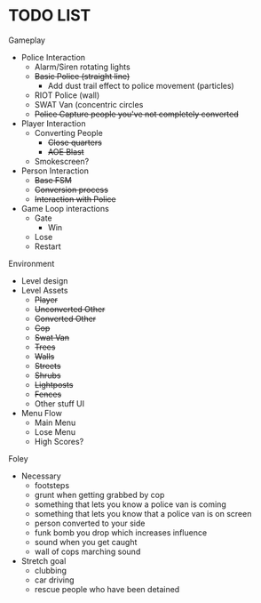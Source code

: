 # TODO LIST #
Gameplay
  + Police Interaction
    - Alarm/Siren rotating lights
    - ~~Basic Police (straight line)~~
      - Add dust trail effect to police movement (particles)
    - RIOT Police (wall)
    - SWAT Van (concentric circles
    - ~~Police Capture people you've not completely converted~~
  + Player Interaction
    - Converting People
      - ~~Close quarters~~
      - ~~AOE Blast~~
    - Smokescreen?
  + Person Interaction
    - ~~Base FSM~~
    - ~~Conversion process~~
    - ~~Interaction with Police~~
  + Game Loop interactions
    - Gate
      - Win
    - Lose
    - Restart

Environment
  + Level design
  + Level Assets
    - ~~Player~~
    - ~~Unconverted Other~~
    - ~~Converted Other~~
    - ~~Cop~~
    - ~~Swat Van~~
    - ~~Trees~~
    - ~~Walls~~
    - ~~Streets~~
    - ~~Shrubs~~
    - ~~Lightposts~~
    - ~~Fences~~
    - Other stuff
UI
  + Menu Flow
    - Main Menu
    - Lose Menu
    - High Scores?

Foley
  + Necessary
    - footsteps
    - grunt when getting grabbed by cop
    - something that lets you know a police van is coming
    - something that lets you know that a police van is on screen
    - person converted to your side
    - funk bomb you drop which increases influence
    - sound when you get caught
    - wall of cops marching sound
  + Stretch goal
    - clubbing
    - car driving
    - rescue people who have been detained
